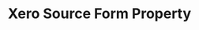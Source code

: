 ---
# -------------------------- #
#        CONTENT TYPE        #
# -------------------------- #

content-type: "api-form"
form-type: "source"
key: "source-form-properties-xero-object"


# -------------------------- #
#        OBJECT INFO         #
# -------------------------- #

title: "Xero Source Form Property"
api-type: "xero"
display-name: "Xero"

source-type: "saas"
docs-name: "xero"

description: ""
---